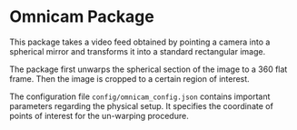# Omnicam Package

This package takes a video feed obtained by pointing a camera into a spherical mirror and transforms it into a standard rectangular image. 

The package first unwarps the spherical section of the image to a 360 flat frame. Then the image is cropped to a certain region of interest.

The configuration file `config/omnicam_config.json` contains important parameters regarding the physical setup. It specifies the coordinate of points of interest for the un-warping procedure.

